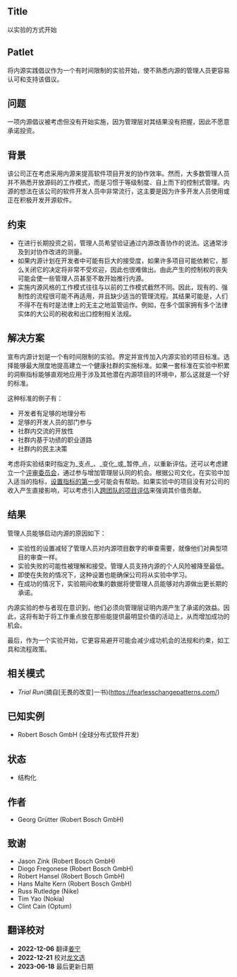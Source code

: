 ## Title

以实验的方式开始

## Patlet

将内源实践倡议作为一个有时间限制的实验开始，使不熟悉内源的管理人员更容易认可和支持该倡议。

## 问题

一项内源倡议被考虑但没有开始实施，因为管理层对其结果没有把握，因此不愿意承诺投资。

## 背景

该公司正在考虑采用内源来提高软件项目开发的协作效率。然而，大多数管理人员并不熟悉开放源码的工作模式，而是习惯于等级制度、自上而下的控制式管理。内源的想法在该公司的软件开发人员中非常流行，这主要是因为许多开发人员使用或正在积极开发开源软件。

## 约束

- 在进行长期投资之前，管理人员希望验证通过内源改善协作的说法。这通常涉及到对协作改进的测量。
- 如果内源计划在开发者中可能有巨大的接受度，如果许多项目可能依赖它，那么关闭它的决定将非常不受欢迎，因此也很难做出。由此产生的控制权的丧失可能会使一些管理人员甚至不敢开始推行内源。
- 实施内源风格的工作模式往往与以前的工作模式截然不同。因此，现有的、强制性的流程很可能不再适用，并且缺少适当的管理流程。其结果可能是，人们不得不在有时是法律上的无主之地监管运作。例如，在多个国家拥有多个法律实体的大公司的税收和出口控制相关法规。

## 解决方案

宣布内源计划是一个有时间限制的实验。界定并宣传加入内源实验的项目标准。选择能够最大限度地提高建立一个健康社群的实施标准。如果一套标准在实验中积累的洞察指标能够直观地应用于涉及其他潜在内源项目的环境中，那么这就是一个好的标准。

这种标准的例子有：

- 开发者有足够的地理分布
- 足够的开发人员的部门参与
- 社群内交流的开放性
- 社群内基于功绩的职业道路
- 社群内的民主决策

考虑将实验结束时指定为_支点_、_变化_或_暂停_点，以重新评估。还可以考虑建立一个[评审委员会](review-committee.md)，通过参与增加管理层认同的机会。根据公司文化，在实验中加入适当的指标，[设置指标的第一步](../../../patterns/1-initial/introducing-metrics-in-innersource.md)可能会有帮助。如果实验中的项目没有对公司的收入产生直接影响，可以考虑引入[跨团队的项目评估](crossteam-project-valuation.md)来强调其价值贡献。

## 结果

管理人员能够启动内源的原因如下：

- 实验性的设置减轻了管理人员对内源项目数字的审查需要，就像他们对典型项目的审查一样。
- 实验失败的可能性被理解和接受。管理人员支持内源的个人风险被降至最低。
- 即使在失败的情况下，这种设置也能确保公司将从实验中学习。
- 在成功的情况下，实验期间收集的数据将使管理人员能够对内源做出更长期的承诺。

内源实验的参与者现在意识到，他们必须向管理层证明内源产生了承诺的效益。因此，这将有助于将工作重点放在那些能提供最明显价值的活动上，从而增加成功的机会。

最后，作为一个实验开始，它更容易避开可能会减少成功机会的法规和约束，如工具和流程政策。

## 相关模式

- _Trial Run_(摘自[无畏的改变]一书)(https://fearlesschangepatterns.com/)

## 已知实例

- Robert Bosch GmbH (全球分布式软件开发)

## 状态

* 结构化

## 作者

- Georg Grütter (Robert Bosch GmbH)

## 致谢

- Jason Zink (Robert Bosch GmbH)
- Diogo Fregonese (Robert Bosch GmbH)
- Robert Hansel (Robert Bosch GmbH)
- Hans Malte Kern (Robert Bosch GmbH)
- Russ Rutledge (Nike)
- Tim Yao (Nokia)
- Clint Cain (Optum)

## 翻译校对

- **2022-12-06** 翻译[姜宁](https://github.com/willemjiang)
- **2022-12-21** 校对[龙文选](https://github.com/hncslwx)
- **2023-06-18** 最后更新日期
